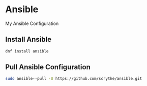 # Ansible
My Ansible Configuration

## Install Ansible
```bash
dnf install ansible
```

## Pull Ansible Configuration
```bash
sudo ansible--pull -U https://github.com/scrythe/ansible.git
```
